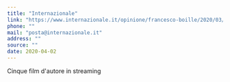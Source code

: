 ```yaml
---
title: "Internazionale"
link: "https://www.internazionale.it/opinione/francesco-boille/2020/03/19/film-streaming-gratis"
phone: ""
mail: "posta@internazionale.it"
address: ""
source: ""
date: 2020-04-02
---
```


Cinque film d'autore in streaming
